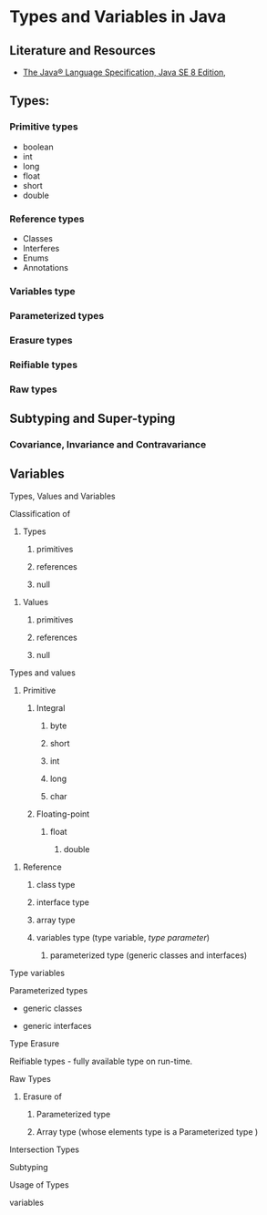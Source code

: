 # Types and Variables in Java

## Literature and Resources

- [The Java® Language Specification, Java SE 8 Edition](https://www.safaribooksonline.com/library/view/the-java-language/9780133900767/),

## Types:

### Primitive types

- boolean
- int
- long
- float
- short
- double

### Reference types

- Classes
- Interferes
- Enums
- Annotations

### Variables type

### Parameterized types

### Erasure types

### Reifiable types

### Raw types

## Subtyping and Super-typing

### Covariance, Invariance and Contravariance

## Variables


Types, Values and Variables

Classification of

1. Types

    1. primitives

    2. references

    3. null

<!-- -->

1. Values

    1. primitives

    2. references

    3. null

Types and values

1. Primitive

    1. Integral

        1. byte

        2. short

        3. int

        4. long

        5. char

    2. Floating-point

        1. float

            1. double

<!-- -->

1. Reference

    1. class type

    2. interface type

    3. array type

    4. variables type (type variable, *type parameter*)

        1. parameterized type (generic classes and interfaces)

Type variables

Parameterized types

- generic classes

- generic interfaces

Type Erasure

Reifiable types - fully available type on run-time.

Raw Types

1. Erasure of

    1. Parameterized type

    2. Array type (whose elements type is a Parameterized type )

Intersection Types

Subtyping

Usage of Types

variables
